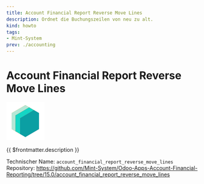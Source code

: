 ```yaml
---
title: Account Financial Report Reverse Move Lines
description: Ordnet die Buchungszeilen von neu zu alt.
kind: howto
tags:
- Mint-System
prev: ./accounting
---
```

# Account Financial Report Reverse Move Lines
![icon_oms_box](attachments/icons_odoo_mint_system.png)

{{ $frontmatter.description }}

Technischer Name: `account_financial_report_reverse_move_lines`\
Repository: <https://github.com/Mint-System/Odoo-Apps-Account-Financial-Reporting/tree/15.0/account_financial_report_reverse_move_lines>
